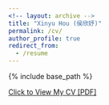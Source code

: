 ```yaml
---
<!-- layout: archive -->
title: "Xinyu Hou (侯欣妤)"
permalink: /cv/
author_profile: true
redirect_from:
  - /resume
---
```


{% include base_path %}

[Click to View My CV [PDF]](http://xinyuhou94.github.io/files/xinyu_cv.pdf)

<!-- <embed src="http://xinyuhou94.github.io/files/xinyu_cv.pdf" width="650" height="1800" type='application/pdf'> -->

